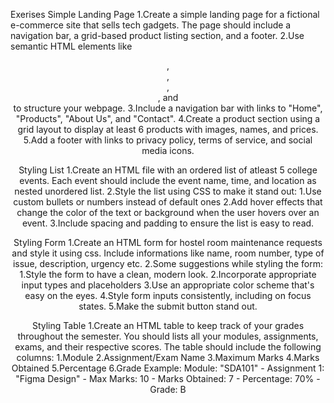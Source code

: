 Exerises
Simple Landing Page
1.Create a simple landing page for a fictional e-commerce site that sells tech gadgets. The page should include a navigation bar, a grid-based product listing section, and a footer. 
2.Use semantic HTML elements like <header>, <nav>, <main>, <section>, and <footer> to structure your webpage.
3.Include a navigation bar with links to "Home", "Products", "About Us", and "Contact".
4.Create a product section using a grid layout to display at least 6 products with images, names, and prices.
5.Add a footer with links to privacy policy, terms of service, and social media icons.


Styling List
1.Create an HTML file with an ordered list of atleast 5 college events. Each event should include the event name, time, and location as nested unordered list.
2.Style the list using CSS to make it stand out:
   1.Use custom bullets or numbers instead of default ones
   2.Add hover effects that change the color of the text or background when the user hovers over an event.
   3.Include spacing and padding to ensure the list is easy to read.


Styling Form
1.Create an HTML form for hostel room maintenance requests and style it using css. Include informations like name, room number, type of issue, description, urgency etc.
2.Some suggestions while styling the form:
   1.Style the form to have a clean, modern look.
   2.Incorporate appropriate input types and placeholders
   3.Use an appropriate color scheme that's easy on the eyes.
   4.Style form inputs consistently, including on focus states.
   5.Make the submit button stand out.


Styling Table
1.Create an HTML table to keep track of your grades throughout the semester. You should lists all your modules, assignments, exams, and their respective scores. The table should include the following columns:
   1.Module
   2.Assignment/Exam Name
   3.Maximum Marks
   4.Marks Obtained
   5.Percentage
   6.Grade
Example: 
Module: "SDA101" - Assignment 1: "Figma Design" - Max Marks: 10 - Marks Obtained: 7 - Percentage: 70% - Grade: B